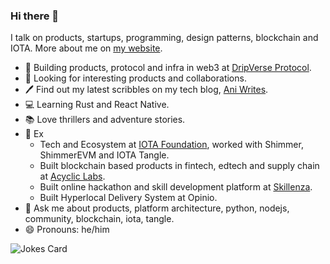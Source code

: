 ### Hi there 👋

I talk on products, startups, programming, design patterns, blockchain and IOTA.
More about me on [my website](https://anirudha.dev).

- 🚀  Building products, protocol and infra in web3 at [DripVerse Protocol](https://dripverse.org).
- 🔭  Looking for interesting products and collaborations.
- 🖊  Find out my latest scribbles on my tech blog, [Ani Writes](https://blog.anirudha.dev).
- 💻  Learning Rust and React Native.
- 📚  Love thrillers and adventure stories.
- 💼  Ex
  - Tech and Ecosystem at [IOTA Foundation](https://github.com/iotaledger), worked with Shimmer, ShimmerEVM and IOTA Tangle.
  - Built blockchain based products in fintech, edtech and supply chain at [Acyclic Labs](https://github.com/acycliclabs).
  - Built online hackathon and skill development platform at [Skillenza](https://twitter.com/skillenza).
  - Built Hyperlocal Delivery System at Opinio.
- 💬  Ask me about products, platform architecture, python, nodejs, community, blockchain, iota, tangle.
- 😄  Pronouns: he/him

![Jokes Card](https://readme-jokes.vercel.app/api)
